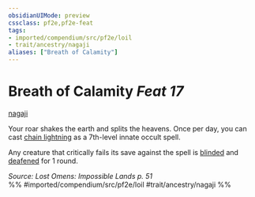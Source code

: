 ```yaml
---
obsidianUIMode: preview
cssclass: pf2e,pf2e-feat
tags:
- imported/compendium/src/pf2e/loil
- trait/ancestry/nagaji
aliases: ["Breath of Calamity"]
---
```

# Breath of Calamity  *Feat 17*  
[nagaji](nagaji-loil.md)  


Your roar shakes the earth and splits the heavens. Once per day, you can cast [chain lightning](../spells/chain-lightning.md) as a 7th-level innate occult spell.

Any creature that critically fails its save against the spell is [blinded](conditions.md#Blinded) and [deafened](conditions.md#Deafened) for 1 round.

*Source: Lost Omens: Impossible Lands p. 51*  
%% #imported/compendium/src/pf2e/loil #trait/ancestry/nagaji %%